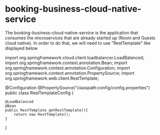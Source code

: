 # booking-business-cloud-native-service

The booking-business-cloud-native-service is the application that consumes the microservices that are already started up 
(Room and Guests cloud native). In order to do that, we will need to use "RestTemplate" like displayed below

import org.springframework.cloud.client.loadbalancer.LoadBalanced;
import org.springframework.context.annotation.Bean;
import org.springframework.context.annotation.Configuration;
import org.springframework.context.annotation.PropertySource;
import org.springframework.web.client.RestTemplate;

@Configuration
@PropertySource("classpath:config/config.properties")
public class RestTemplateConfig {

    @LoadBalanced
    @Bean
    public RestTemplate getRestTemplate(){
        return new RestTemplate();
    }
}

